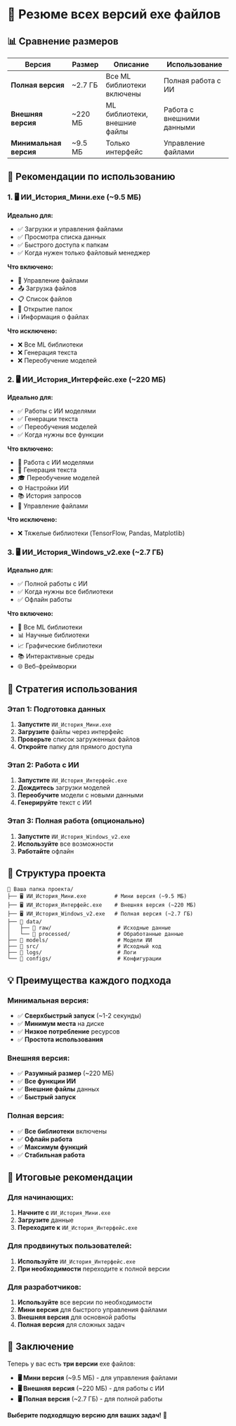 # 🎉 Резюме всех версий exe файлов

## 📊 **Сравнение размеров**

| Версия | Размер | Описание | Использование |
|--------|--------|----------|---------------|
| **Полная версия** | ~2.7 ГБ | Все ML библиотеки включены | Полная работа с ИИ |
| **Внешняя версия** | ~220 МБ | ML библиотеки, внешние файлы | Работа с внешними данными |
| **Минимальная версия** | ~9.5 МБ | Только интерфейс | Управление файлами |

## 🎯 **Рекомендации по использованию**

### **1. 🖥️ ИИ_История_Мини.exe (~9.5 МБ)**
**Идеально для:**
- ✅ Загрузки и управления файлами
- ✅ Просмотра списка данных
- ✅ Быстрого доступа к папкам
- ✅ Когда нужен только файловый менеджер

**Что включено:**
- 📁 Управление файлами
- 📤 Загрузка файлов
- 📋 Список файлов
- 📂 Открытие папок
- ℹ️ Информация о файлах

**Что исключено:**
- ❌ Все ML библиотеки
- ❌ Генерация текста
- ❌ Переобучение моделей

### **2. 🖥️ ИИ_История_Интерфейс.exe (~220 МБ)**
**Идеально для:**
- ✅ Работы с ИИ моделями
- ✅ Генерации текста
- ✅ Переобучения моделей
- ✅ Когда нужны все функции

**Что включено:**
- 🤖 Работа с ИИ моделями
- 📝 Генерация текста
- 🎓 Переобучение моделей
- ⚙️ Настройки ИИ
- 📚 История запросов
- 📁 Управление файлами

**Что исключено:**
- ❌ Тяжелые библиотеки (TensorFlow, Pandas, Matplotlib)

### **3. 🖥️ ИИ_История_Windows_v2.exe (~2.7 ГБ)**
**Идеально для:**
- ✅ Полной работы с ИИ
- ✅ Когда нужны все библиотеки
- ✅ Офлайн работы

**Что включено:**
- 🤖 Все ML библиотеки
- 📊 Научные библиотеки
- 📈 Графические библиотеки
- 📚 Интерактивные среды
- 🌐 Веб-фреймворки

## 🚀 **Стратегия использования**

### **Этап 1: Подготовка данных**
1. **Запустите** `ИИ_История_Мини.exe`
2. **Загрузите** файлы через интерфейс
3. **Проверьте** список загруженных файлов
4. **Откройте** папку для прямого доступа

### **Этап 2: Работа с ИИ**
1. **Запустите** `ИИ_История_Интерфейс.exe`
2. **Дождитесь** загрузки моделей
3. **Переобучите** модели с новыми данными
4. **Генерируйте** текст с ИИ

### **Этап 3: Полная работа (опционально)**
1. **Запустите** `ИИ_История_Windows_v2.exe`
2. **Используйте** все возможности
3. **Работайте** офлайн

## 📁 **Структура проекта**

```
📁 Ваша папка проекта/
├── 🖥️ ИИ_История_Мини.exe         # Мини версия (~9.5 МБ)
├── 🖥️ ИИ_История_Интерфейс.exe    # Внешняя версия (~220 МБ)
├── 🖥️ ИИ_История_Windows_v2.exe   # Полная версия (~2.7 ГБ)
├── 📁 data/
│   ├── 📁 raw/                     # Исходные данные
│   └── 📁 processed/               # Обработанные данные
├── 📁 models/                      # Модели ИИ
├── 📁 src/                         # Исходный код
├── 📁 logs/                        # Логи
└── 📁 configs/                     # Конфигурации
```

## 💡 **Преимущества каждого подхода**

### **Минимальная версия:**
- ✅ **Сверхбыстрый запуск** (~1-2 секунды)
- ✅ **Минимум места** на диске
- ✅ **Низкое потребление** ресурсов
- ✅ **Простота использования**

### **Внешняя версия:**
- ✅ **Разумный размер** (~220 МБ)
- ✅ **Все функции ИИ**
- ✅ **Внешние файлы** данных
- ✅ **Быстрый запуск**

### **Полная версия:**
- ✅ **Все библиотеки** включены
- ✅ **Офлайн работа**
- ✅ **Максимум функций**
- ✅ **Стабильная работа**

## 🎯 **Итоговые рекомендации**

### **Для начинающих:**
1. **Начните с** `ИИ_История_Мини.exe`
2. **Загрузите** данные
3. **Переходите к** `ИИ_История_Интерфейс.exe`

### **Для продвинутых пользователей:**
1. **Используйте** `ИИ_История_Интерфейс.exe`
2. **При необходимости** переходите к полной версии

### **Для разработчиков:**
1. **Используйте** все версии по необходимости
2. **Мини версия** для быстрого управления файлами
3. **Внешняя версия** для основной работы
4. **Полная версия** для сложных задач

## 🎉 **Заключение**

Теперь у вас есть **три версии** exe файлов:

- **🖥️ Мини версия** (~9.5 МБ) - для управления файлами
- **🖥️ Внешняя версия** (~220 МБ) - для работы с ИИ
- **🖥️ Полная версия** (~2.7 ГБ) - для полной работы

**Выберите подходящую версию для ваших задач!** 🚀
